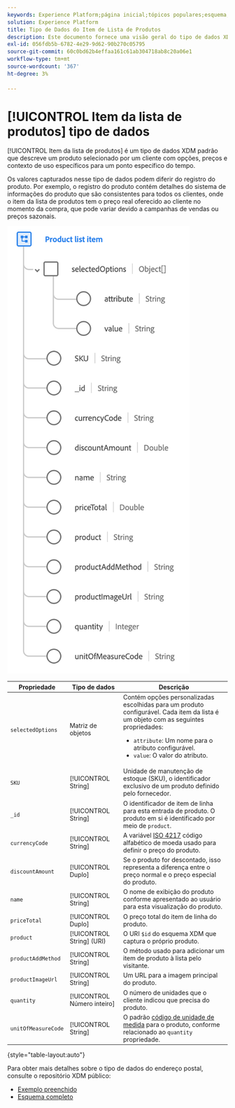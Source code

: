 ```yaml
---
keywords: Experience Platform;página inicial;tópicos populares;esquema;Esquema;XDM;campos;esquemas;Esquemas;endereço;xdm:endereço;tipo de dados;tipo de dados;tipo de dados;
solution: Experience Platform
title: Tipo de Dados do Item de Lista de Produtos
description: Este documento fornece uma visão geral do tipo de dados XDM do item de lista de produtos.
exl-id: 056fdb5b-6782-4e29-9d62-90b270c05795
source-git-commit: 60c0bd62b4effaa161c61ab304718ab8c20a06e1
workflow-type: tm+mt
source-wordcount: '367'
ht-degree: 3%

---
```


# [!UICONTROL Item da lista de produtos] tipo de dados

[!UICONTROL Item da lista de produtos] é um tipo de dados XDM padrão que descreve um produto selecionado por um cliente com opções, preços e contexto de uso específicos para um ponto específico do tempo.

Os valores capturados nesse tipo de dados podem diferir do registro do produto. Por exemplo, o registro do produto contém detalhes do sistema de informações do produto que são consistentes para todos os clientes, onde o item da lista de produtos tem o preço real oferecido ao cliente no momento da compra, que pode variar devido a campanhas de vendas ou preços sazonais.

![](../images/data-types/product-list-item.png)

| Propriedade | Tipo de dados | Descrição |
| --- | --- | --- |
| `selectedOptions` | Matriz de objetos | Contém opções personalizadas escolhidas para um produto configurável. Cada item da lista é um objeto com as seguintes propriedades:<ul><li>`attribute`: Um nome para o atributo configurável.</li><li>`value`: O valor do atributo.</li></ul> |
| `SKU` | [!UICONTROL String] | Unidade de manutenção de estoque (SKU), o identificador exclusivo de um produto definido pelo fornecedor. |
| `_id` | [!UICONTROL String] | O identificador de item de linha para esta entrada de produto. O produto em si é identificado por meio de `product`. |
| `currencyCode` | [!UICONTROL String] | A variável [ISO 4217](https://www.iso.org/iso-4217-currency-codes.html) código alfabético de moeda usado para definir o preço do produto. |
| `discountAmount` | [!UICONTROL Duplo] | Se o produto for descontado, isso representa a diferença entre o preço normal e o preço especial do produto. |
| `name` | [!UICONTROL String] | O nome de exibição do produto conforme apresentado ao usuário para esta visualização do produto. |
| `priceTotal` | [!UICONTROL Duplo] | O preço total do item de linha do produto. |
| `product` | [!UICONTROL String] (URI) | O URI `$id` do esquema XDM que captura o próprio produto. |
| `productAddMethod` | [!UICONTROL String] | O método usado para adicionar um item de produto à lista pelo visitante. |
| `productImageUrl` | [!UICONTROL String] | Um URL para a imagem principal do produto. |
| `quantity` | [!UICONTROL Número inteiro] | O número de unidades que o cliente indicou que precisa do produto. |
| `unitOfMeasureCode` | [!UICONTROL String] | O padrão [código de unidade de medida](https://ucum.org/ucum) para o produto, conforme relacionado ao `quantity` propriedade. |

{style="table-layout:auto"}

Para obter mais detalhes sobre o tipo de dados do endereço postal, consulte o repositório XDM público:

* [Exemplo preenchido](https://github.com/adobe/xdm/blob/master/components/datatypes/productlistitem.example.1.json)
* [Esquema completo](https://github.com/adobe/xdm/blob/master/components/datatypes/productlistitem.schema.json)
